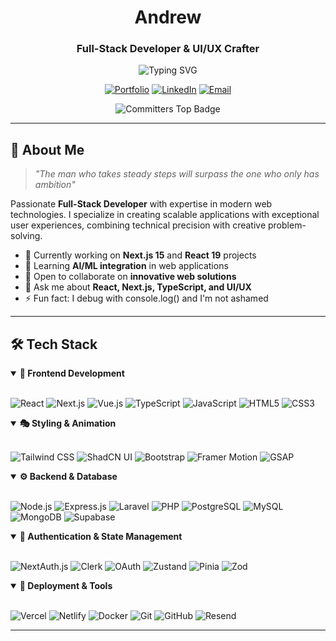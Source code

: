 
<div align="center">

# Andrew
### Full-Stack Developer & UI/UX Crafter

<img src="https://readme-typing-svg.herokuapp.com?font=JetBrains+Mono&size=22&duration=3000&pause=1000&color=6366F1&center=true&vCenter=true&width=600&lines=Building+Digital+Experiences;Full-Stack+Developer;Open+Source+Contributor;Always+Learning+%F0%9F%9A%80" alt="Typing SVG" />

[![Portfolio](https://img.shields.io/badge/Portfolio-000000?style=for-the-badge&logo=vercel&logoColor=white)](https://andrewwww.vercel.app/)
[![LinkedIn](https://img.shields.io/badge/LinkedIn-0077B5?style=for-the-badge&logo=linkedin&logoColor=white)](https://www.linkedin.com/in/myat-kyaw-thu-0b8177334/)
[![Email](https://img.shields.io/badge/Email-D14836?style=for-the-badge&logo=gmail&logoColor=white)](mailto:myatkyawthu4002@gmail.com)

<img src="https://user-badge.committers.top/myanmar/myat-kyaw-thu.svg" alt="Committers Top Badge" />

</div>

---

## 🎯 About Me

> *"The man who takes steady steps will surpass the one who only has ambition"*

Passionate **Full-Stack Developer** with expertise in modern web technologies. I specialize in creating scalable applications with exceptional user experiences, combining technical precision with creative problem-solving.

- 🔭 Currently working on **Next.js 15** and **React 19** projects
- 🌱 Learning **AI/ML integration** in web applications  
- 👯 Open to collaborate on **innovative web solutions**
- 💬 Ask me about **React, Next.js, TypeScript, and UI/UX**
- ⚡ Fun fact: I debug with console.log() and I'm not ashamed

---

## 🛠️ Tech Stack

<details open>
<summary><b>🎨 Frontend Development</b></summary>
<br>

![React](https://img.shields.io/badge/React-20232A?style=flat-square&logo=react&logoColor=61DAFB)
![Next.js](https://img.shields.io/badge/Next.js-000000?style=flat-square&logo=next.js&logoColor=white)
![Vue.js](https://img.shields.io/badge/Vue.js-4FC08D?style=flat-square&logo=vue.js&logoColor=white)
![TypeScript](https://img.shields.io/badge/TypeScript-007ACC?style=flat-square&logo=typescript&logoColor=white)
![JavaScript](https://img.shields.io/badge/JavaScript-F7DF1E?style=flat-square&logo=javascript&logoColor=black)
![HTML5](https://img.shields.io/badge/HTML5-E34F26?style=flat-square&logo=html5&logoColor=white)
![CSS3](https://img.shields.io/badge/CSS3-1572B6?style=flat-square&logo=css3&logoColor=white)

</details>

<details open>
<summary><b>🎭 Styling & Animation</b></summary>
<br>

![Tailwind CSS](https://img.shields.io/badge/Tailwind_CSS-38B2AC?style=flat-square&logo=tailwind-css&logoColor=white)
![ShadCN UI](https://img.shields.io/badge/ShadCN_UI-000000?style=flat-square&logo=shadcnui&logoColor=white)
![Bootstrap](https://img.shields.io/badge/Bootstrap-563D7C?style=flat-square&logo=bootstrap&logoColor=white)
![Framer Motion](https://img.shields.io/badge/Framer_Motion-0055FF?style=flat-square&logo=framer&logoColor=white)
![GSAP](https://img.shields.io/badge/GSAP-88CE02?style=flat-square&logo=greensock&logoColor=white)

</details>

<details open>
<summary><b>⚙️ Backend & Database</b></summary>
<br>

![Node.js](https://img.shields.io/badge/Node.js-43853D?style=flat-square&logo=node.js&logoColor=white)
![Express.js](https://img.shields.io/badge/Express.js-404D59?style=flat-square&logo=express&logoColor=white)
![Laravel](https://img.shields.io/badge/Laravel-FF2D20?style=flat-square&logo=laravel&logoColor=white)
![PHP](https://img.shields.io/badge/PHP-777BB4?style=flat-square&logo=php&logoColor=white)
![PostgreSQL](https://img.shields.io/badge/PostgreSQL-316192?style=flat-square&logo=postgresql&logoColor=white)
![MySQL](https://img.shields.io/badge/MySQL-4479A1?style=flat-square&logo=mysql&logoColor=white)
![MongoDB](https://img.shields.io/badge/MongoDB-4EA94B?style=flat-square&logo=mongodb&logoColor=white)
![Supabase](https://img.shields.io/badge/Supabase-3ECF8E?style=flat-square&logo=supabase&logoColor=white)

</details>

<details open>
<summary><b>🔐 Authentication & State Management</b></summary>
<br>

![NextAuth.js](https://img.shields.io/badge/NextAuth.js-000000?style=flat-square&logo=next.js&logoColor=white)
![Clerk](https://img.shields.io/badge/Clerk-6C47FF?style=flat-square&logo=clerk&logoColor=white)
![OAuth](https://img.shields.io/badge/OAuth-4285F4?style=flat-square&logo=oauth&logoColor=white)
![Zustand](https://img.shields.io/badge/Zustand-FF6B35?style=flat-square&logo=react&logoColor=white)
![Pinia](https://img.shields.io/badge/Pinia-FFD859?style=flat-square&logo=vue.js&logoColor=white)
![Zod](https://img.shields.io/badge/Zod-3E67B1?style=flat-square&logo=zod&logoColor=white)

</details>

<details open>
<summary><b>🚀 Deployment & Tools</b></summary>
<br>

![Vercel](https://img.shields.io/badge/Vercel-000000?style=flat-square&logo=vercel&logoColor=white)
![Netlify](https://img.shields.io/badge/Netlify-00C7B7?style=flat-square&logo=netlify&logoColor=white)
![Docker](https://img.shields.io/badge/Docker-2496ED?style=flat-square&logo=docker&logoColor=white)
![Git](https://img.shields.io/badge/Git-F05032?style=flat-square&logo=git&logoColor=white)
![GitHub](https://img.shields.io/badge/GitHub-100000?style=flat-square&logo=github&logoColor=white)
![Resend](https://img.shields.io/badge/Resend-000000?style=flat-square&logo=resend&logoColor=white)

</details>


---


